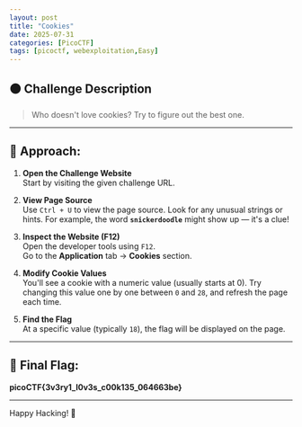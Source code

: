 ```yaml
---
layout: post
title: "Cookies"
date: 2025-07-31
categories: [PicoCTF]
tags: [picoctf, webexploitation,Easy]
---
```


## 🟤 Challenge Description

> Who doesn't love cookies? Try to figure out the best one.

---

## 🧭 Approach:

1. **Open the Challenge Website**  
   Start by visiting the given challenge URL.

2. **View Page Source**  
   Use `Ctrl + U` to view the page source. Look for any unusual strings or hints. For example, the word **`snickerdoodle`** might show up — it's a clue!

3. **Inspect the Website (F12)**  
   Open the developer tools using `F12`.  
   Go to the **Application** tab → **Cookies** section.

4. **Modify Cookie Values**  
   You'll see a cookie with a numeric value (usually starts at 0). Try changing this value one by one between `0` and `28`, and refresh the page each time.

5. **Find the Flag**  
   At a specific value (typically `18`), the flag will be displayed on the page.

---

## 🏁 Final Flag:

**picoCTF{3v3ry1_l0v3s_c00k135_064663be}**

---

Happy Hacking! 🎯
